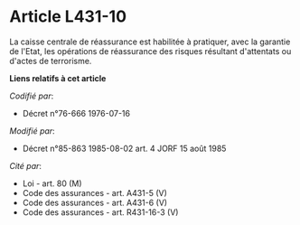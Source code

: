 # Article L431-10

La caisse centrale de réassurance est habilitée à pratiquer, avec la garantie de l'Etat, les opérations de réassurance des
risques résultant d'attentats ou d'actes de terrorisme.

**Liens relatifs à cet article**

_Codifié par_:

  - Décret n°76-666 1976-07-16

_Modifié par_:

  - Décret n°85-863 1985-08-02 art. 4 JORF 15 août 1985

_Cité par_:

  - Loi - art. 80 (M)
  - Code des assurances - art. A431-5 (V)
  - Code des assurances - art. A431-6 (V)
  - Code des assurances - art. R431-16-3 (V)
